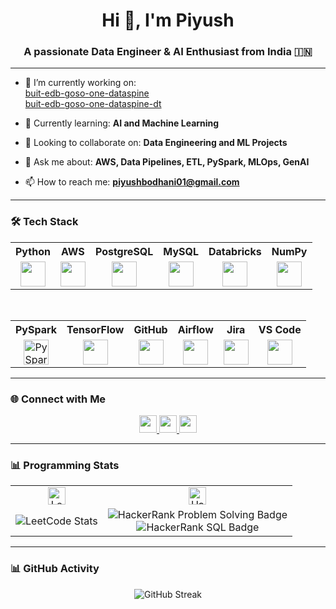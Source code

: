<h1 align="center">Hi 👋, I'm Piyush</h1>
<h3 align="center">A passionate Data Engineer & AI Enthusiast from India 🇮🇳</h3>

---

- 🔭 I’m currently working on:  
  [buit-edb-goso-one-dataspine](https://github.com/EliLillyCo/buit-edb-goso-one-dataspine)  
  [buit-edb-goso-one-dataspine-dt](https://github.com/EliLillyCo/buit-edb-goso-one-dataspine-dt)

- 🌱 Currently learning: **AI and Machine Learning**

- 👯 Looking to collaborate on: **Data Engineering and ML Projects**

- 💬 Ask me about: **AWS, Data Pipelines, ETL, PySpark, MLOps, GenAI**

- 📫 How to reach me: **piyushbodhani01@gmail.com**

---

### 🛠️ Tech Stack

<table align="center"> 
  <tr> 
    <th>Python</th> 
    <th>AWS</th> 
    <th>PostgreSQL</th> 
    <th>MySQL</th> 
    <th>Databricks</th> 
    <th>NumPy</th> 
  </tr> 
  <tr> 
    <td align="center"><img src="https://cdn.jsdelivr.net/gh/devicons/devicon/icons/python/python-original.svg" height="40" /></td> 
    <td align="center"><img src="https://cdn.simpleicons.org/amazonwebservices/FF9900" height="40" /></td> 
    <td align="center"><img src="https://cdn.jsdelivr.net/gh/devicons/devicon/icons/postgresql/postgresql-original.svg" height="40" /></td> 
    <td align="center"><img src="https://cdn.jsdelivr.net/gh/devicons/devicon/icons/mysql/mysql-original.svg" height="40" /></td> 
    <td align="center"><img src="https://cdn.simpleicons.org/databricks/E8721D" height="40" /></td> 
    <td align="center"><img src="https://cdn.jsdelivr.net/gh/devicons/devicon/icons/numpy/numpy-original.svg" height="40" /></td> 
  </tr> 
</table> 

<br> 

<table align="center"> 
  <tr> 
    <th>PySpark</th> 
    <th>TensorFlow</th> 
    <th>GitHub</th> 
    <th>Airflow</th> 
    <th>Jira</th> 
    <th>VS Code</th> 
  </tr> 
  <tr> 
    <td align="center"><img src="https://cdn.jsdelivr.net/gh/devicons/devicon/icons/apache/apache-original.svg" height="40" title="PySpark (Apache)" /></td> 
    <td align="center"><img src="https://cdn.jsdelivr.net/gh/devicons/devicon/icons/tensorflow/tensorflow-original.svg" height="40" /></td> 
    <td align="center"><img src="https://cdn.jsdelivr.net/gh/devicons/devicon/icons/github/github-original.svg" height="40" /></td> 
    <td align="center"><img src="https://cdn.simpleicons.org/apacheairflow/017CEE" height="40" /></td> 
    <td align="center"><img src="https://cdn.jsdelivr.net/gh/devicons/devicon/icons/jira/jira-original.svg" height="40" /></td> 
    <td align="center"><img src="https://cdn.jsdelivr.net/gh/devicons/devicon/icons/vscode/vscode-original.svg" height="40" /></td> 
  </tr> 
</table>

---

### 🌐 Connect with Me

<p align="center">
  <a href="https://www.linkedin.com/in/piyush-bodhani/" target="_blank">
    <img src="https://img.shields.io/badge/LinkedIn-blue?logo=linkedin&style=for-the-badge" height="28" />
  </a>
  <a href="https://leetcode.com/u/Piyu569/" target="_blank">
    <img src="https://img.shields.io/badge/LeetCode-F7DF1E?logo=leetcode&style=for-the-badge" height="28" />
  </a>
  <a href="https://www.hackerrank.com/profile/piyushbodhani01" target="_blank">
    <img src="https://img.shields.io/badge/HackerRank-2EC866?logo=hackerrank&style=for-the-badge" height="28" />
  </a>
</p>

---

### 📊 Programming Stats
<table align="center">
  <tr>
    <td align="center">
      <img src="https://img.shields.io/badge/LeetCode-Stats-orange?style=for-the-badge&logo=leetcode&logoColor=black" height="28" alt="LeetCode Stats Badge"/>
    </td>
    <td align="center">
      <img src="https://img.shields.io/badge/HackerRank-Stats-brightgreen?style=for-the-badge&logo=hackerrank&logoColor=white" height="28" alt="HackerRank Stats Badge"/>
    </td>
  </tr>
  <tr>
    <td align="center">
      <img src="https://leetcard.jacoblin.cool/Piyu569?theme=dark&font=Baloo&ext=heatmap" alt="LeetCode Stats" />
    </td>
    <td align="center">
      <img src="https://img.shields.io/badge/Problem-solving-★%20Gold-green?logo=hackerrank" alt="HackerRank Problem Solving Badge" />
      <br>
      <img src="https://img.shields.io/badge/SQL-Silver-blue?logo=hackerrank" alt="HackerRank SQL Badge"/>
      <!-- Add more badge types as needed -->
    </td>
  </tr>
</table>

---

### 📊 GitHub Activity

<p align="center">
  <img src="https://github-readme-streak-stats.herokuapp.com?user=Piyu0070&theme=github-dark&hide_border=true&date_format=M%20j%5B%2C%20Y%5D" alt="GitHub Streak" />
</p>

